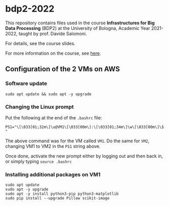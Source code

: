 # bdp2-2022
This repository contains files used in the course <b>Infrastructures for Big Data Processing</b> (BDP2) at the University of Bologna, Academic Year 2021-2022, taught by prof. Davide Salomoni.

For details, see the course slides.

For more information on the course, see <a href=https://www.unibo.it/en/teaching/course-unit-catalogue/course-unit/2021/435337>here</a>.

## Configuration of the 2 VMs on AWS

### Software update
`sudo apt update && sudo apt -y upgrade`

### Changing the Linux prompt

Put the following at the end of the `.bashrc` file:

`PS1="\[\033[01;32m\]\u@VM1\[\033[00m\]:\[\033[01;34m\]\w\[\033[00m\]\$ "`

The above command was for the VM called `VM1`. Do the same for `VM2`, changing VM1 to VM2 in the `PS1` string above.

Once done, activate the new prompt either by logging out and then back in, or simply typing `source .bashrc`

### Installing additional packages on VM1

```
sudo apt update
sudo apt -y upgrade
sudo apt -y install python3-pip python3-matplotlib
sudo pip install --upgrade Pillow scikit-image
```